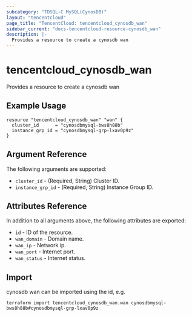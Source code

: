 ```yaml
---
subcategory: "TDSQL-C MySQL(CynosDB)"
layout: "tencentcloud"
page_title: "TencentCloud: tencentcloud_cynosdb_wan"
sidebar_current: "docs-tencentcloud-resource-cynosdb_wan"
description: |-
  Provides a resource to create a cynosdb wan
---
```


# tencentcloud_cynosdb_wan

Provides a resource to create a cynosdb wan

## Example Usage

```hcl
resource "tencentcloud_cynosdb_wan" "wan" {
  cluster_id      = "cynosdbmysql-bws8h88b"
  instance_grp_id = "cynosdbmysql-grp-lxav0p9z"
}
```

## Argument Reference

The following arguments are supported:

* `cluster_id` - (Required, String) Cluster ID.
* `instance_grp_id` - (Required, String) Instance Group ID.

## Attributes Reference

In addition to all arguments above, the following attributes are exported:

* `id` - ID of the resource.
* `wan_domain` - Domain name.
* `wan_ip` - Network ip.
* `wan_port` - Internet port.
* `wan_status` - Internet status.



## Import

cynosdb wan can be imported using the id, e.g.

```
terraform import tencentcloud_cynosdb_wan.wan cynosdbmysql-bws8h88b#cynosdbmysql-grp-lxav0p9z
```

